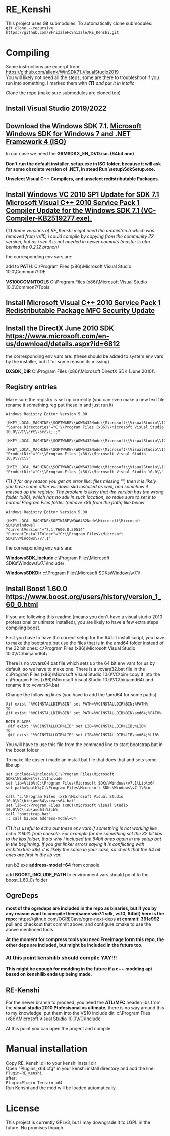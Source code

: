 # RE_Kenshi
This project uses Git submodules. To automatically clone submodules:  
`git clone --recursive https://github.com/BFrizzleFoShizzle/RE_Kenshi.git`  

# Compiling
Some instructions are excerpt from: https://github.com/allenk/WinSDK71_VisualStudio2019  
You will likely not need all the steps, some are there to troubleshoot if you run into something, I marked them with **(T)** *and put it in intalic*

Clone the repo (make sure submodules are cloned too)  

## Install Visual Studio 2019/2022

## Download the Windows SDK 7.1. [Microsoft Windows SDK for Windows 7 and .NET Framework 4 (ISO)](https://www.microsoft.com/en-us/download/details.aspx?id=8442)

In our case we need the **GRMSDKX_EN_DVD.iso. (64bit one)**

**Don't run the default installer. setup.exe in ISO folder, because it will ask for some obsolete version of .NET, in stead Run \setup\SdkSetup.exe.**

**Unselect Visual C++ Compilers, and unselect redistributable Packages.**

## Install [Windows VC 2010 SP1 Update for SDK 7.1 Microsoft Visual C++ 2010 Service Pack 1 Compiler Update for the Windows SDK 7.1 (VC-Compiler-KB2519277.exe).](https://www.microsoft.com/en-US/download/details.aspx?id=4422)

**(T)** *Some versions of RE_Kenshi might need the ammintrin.h which was removed from vs10, i could compile by copying from the community 22 version, but as i see it is not needed in newer commits (master is atm behind the 0.2.12 branch)*

the corresponding env vars are:

add to **PATH**: C:\Program Files (x86)\Microsoft Visual Studio 10.0\Common7\IDE

**VS100COMNTOOLS** C:\Program Files (x86)\Microsoft Visual Studio 10.0\Common7\Tools


## Install [Microsoft Visual C++ 2010 Service Pack 1 Redistributable Package MFC Security Update](https://www.microsoft.com/en-us/download/details.aspx?id=26999)

## Install the DirectX June 2010 SDK https://www.microsoft.com/en-us/download/details.aspx?id=6812  

the corresponding env vars are: (these should be added to system env vars by the installer, but if for some reason its missing)

**DXSDK_DIR** C:\Program Files (x86)\Microsoft DirectX SDK (June 2010)\

## Registry entries
Make sure the registry is set up correctly (you can even make a new text file rename it something.reg put these in and just run it)
```
Windows Registry Editor Version 5.00

[HKEY_LOCAL_MACHINE\\SOFTWARE\\WOW6432Node\\Microsoft\\VisualStudio\\10.0]
"Source Directories"="C:\\Program Files (x86)\\Microsoft Visual Studio 10.0\\VC\\crt\\src\\;;;"

[HKEY_LOCAL_MACHINE\\SOFTWARE\\WOW6432Node\\Microsoft\\VisualStudio\\10.0\\Setup]

[HKEY_LOCAL_MACHINE\\SOFTWARE\\WOW6432Node\\Microsoft\\VisualStudio\\10.0\\Setup\\VC]
"ProductDir"="C:\\Program Files (x86)\\Microsoft Visual Studio 10.0\\VC\\"

[HKEY_LOCAL_MACHINE\\SOFTWARE\\WOW6432Node\\Microsoft\\VisualStudio\\10.0\\Setup\\VS]
"ProductDir"="C:\\Program Files (x86)\\Microsoft Visual Studio 10.0\\"
```

**(T)** *if for any reason you get an error like: files missing "",
then it is likely you have some other windows skd installed as well, and somehow it messed up the registry.
The problem is likely that the version has the wrong folder (x86), which has no sdk in such location, so make sure to set it to normal Program Files folder (remove x86 from the path) like below*
```
Windows Registry Editor Version 5.00

[HKEY_LOCAL_MACHINE\SOFTWARE\WOW6432Node\Microsoft\Microsoft SDKs\Windows]
"CurrentVersion"="7.1.7600.0.30514"
"CurrentInstallFolder"="C:\\Program Files\\Microsoft SDKs\\Windows\\v7.1"
```

the corresponding env vars are:

**WindowsSDK_Include** c:\Program Files\Microsoft SDKs\Windows\v7.1\Include\

**WindowsSDKDir** c:\Program Files\Microsoft SDKs\Windows\v7.1\

## Install Boost 1.60.0 https://www.boost.org/users/history/version_1_60_0.html  
If you are following this readme (means you don't have a visual studio 2010 professional or ultimate installed), you are likely to have a few extra steps compiling boost.

First you have to have the correct setup for the 64 bit install script, you have to make the bootstrap.bat use the files that is in the amd64 folder instead of the 32 bit ones:
c:\Program Files (x86)\Microsoft Visual Studio 10.0\VC\bin\amd64\

There is no vcvars64.bat file which sets up the 64 bit env vars for us by default, so we have to make one.
There is a vcvars32.bat file in the c:\Program Files (x86)\Microsoft Visual Studio 10.0\VC\bin\ copy it into the c:\Program Files (x86)\Microsoft Visual Studio 10.0\VC\bin\amd64\ and rename it to vcvars64.bat

Change the following lines (you have to add the \amd64 for some paths):

```
@if exist "%VCINSTALLDIR%BIN" set PATH=%VCINSTALLDIR%BIN;%PATH%
TO
@if exist "%VCINSTALLDIR%BIN" set PATH=%VCINSTALLDIR%BIN\amd64;%PATH%

BOTH PLACES
 @if exist "%VCINSTALLDIR%LIB" set LIB=%VCINSTALLDIR%LIB;%LIB%
TO
 @if exist "%VCINSTALLDIR%LIB" set LIB=%VCINSTALLDIR%LIB\amd64;%LIB%
``` 
You will have to use this file from the command line to start bootstrap.bat in the boost folder

To make life easier i made an install.bat file that does that and sets some libs up

```
set include=%include%;C:\Program Files\Microsoft SDKs\Windows\v7.1\Include
set lib=%lib%;C:\Program Files\Microsoft SDKs\Windows\v7.1\Lib\x64
set path=%path%;C:\Program Files\Microsoft SDKs\Windows\v7.1\Bin

call "c:\Program Files (x86)\Microsoft Visual Studio 10.0\VC\bin\amd64\vcvars64.bat"
set lib=c:\Program Files (x86)\Microsoft Visual Studio 10.0\VC\lib\amd64;%lib%
call "bootstrap.bat"
:: call b2.exe address-model=64
```

**(T)** *it is useful to echo out these env vars if something is not working like echo %lib% from console.
For example for me something set the 32 bit libs to the libs folder, thats why i included the 64bit ones again in my setup bat in the beginning.
If you get linker errors saying it is conflicting with architexture x86, it is likely the same in your case, so check that the 64 bit ones are first in the lib var.*

run b2.exe **address-model=64** from console

add **BOOST_INCLUDE_PATH** to environment vars should point to the boost_1_60_0\ folder

## OgreDeps
**most of the ogredeps are included in the repo as binaries, but if you by any reason want to compile them(same win7.1 sdk, vs10, 64bit) here is the repo:**
https://github.com/OGRECave/ogre-next-deps **at commit: 391e992**
pull and checkout that commit above, and configure cmake to use the above mentioned tools

**At the moment for compress tools you need Freeimage form this repo, the other deps are included, but might be included in the future too.**

### At this point kenshilib should compile YAY!!!
**This might be enough for modding in the future if a c++ modding api based on kenshilib ends up being made.**

## RE-Kenshi
For the newer branch to proceed, you need the **ATL/MFC** header/libs from the **visual studio 2010 Ptofesisonal vs ultimate**, there is no way around this to my knowledge.
put them into the VS10 include dir: c:\Program Files (x86)\Microsoft Visual Studio 10.0\VC\Include

At this point you can open the project and compile.

# Manual installation
Copy RE_Kenshi.dll to your kenshi install dir  
Open "Plugins_x64.cfg" in your kenshi install directory and add the line:  
`Plugin=RE_Kenshi`  
after:  
`Plugin=Plugin_Terrain_x64`  
Run Kenshi and the mod will be loaded automatically.  

# License
This project is currently GPLv3, but I may downgrade it to LGPL in the future. No promises though.
